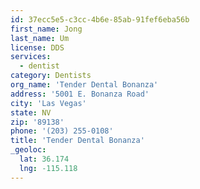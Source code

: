 ```yaml
---
id: 37ecc5e5-c3cc-4b6e-85ab-91fef6eba56b
first_name: Jong
last_name: Um
license: DDS
services:
  - dentist
category: Dentists
org_name: 'Tender Dental Bonanza'
address: '5001 E. Bonanza Road'
city: 'Las Vegas'
state: NV
zip: '89138'
phone: '(203) 255-0108'
title: 'Tender Dental Bonanza'
_geoloc:
  lat: 36.174
  lng: -115.118
---
```

